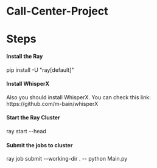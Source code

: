 # Call-Center-Project

<h1>Steps</h1>

<h4>Install the Ray</h4>
<p> pip install -U "ray[default]" </p>

<h4>Install WhisperX</h4>
<p> Also you should install WhisperX. You can check this link: https://github.com/m-bain/whisperX </p>

<h4>Start the Ray Cluster</h4>
<p> ray start --head </p>

<h4>Submit the jobs to cluster</h4>
<p> ray job submit --working-dir . -- python Main.py  </p>
